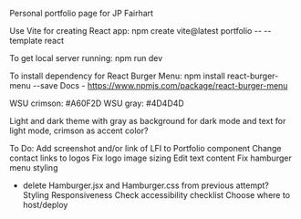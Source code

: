 Personal portfolio page for JP Fairhart

Use Vite for creating React app:
npm create vite@latest portfolio -- --template react

To get local server running:
npm run dev

To install dependency for React Burger Menu:
npm install react-burger-menu --save
Docs - https://www.npmjs.com/package/react-burger-menu


WSU crimson: #A60F2D
WSU gray: #4D4D4D

Light and dark theme with gray as background for dark mode and text for light mode, crimson as accent color?

To Do:
Add screenshot and/or link of LFI to Portfolio component
Change contact links to logos
Fix logo image sizing
Edit text content
Fix hamburger menu styling
 - delete Hamburger.jsx and Hamburger.css from previous attempt?
Styling
Responsiveness
Check accessibility checklist
Choose where to host/deploy